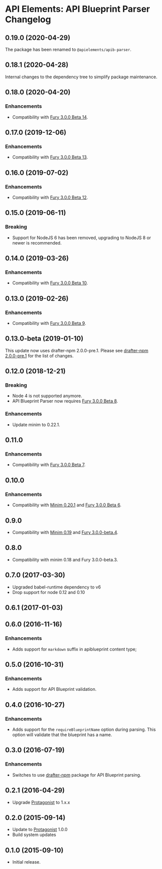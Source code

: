 # API Elements: API Blueprint Parser Changelog

## 0.19.0 (2020-04-29)

The package has been renamed to `@apielements/apib-parser`.

## 0.18.1 (2020-04-28)

Internal changes to the dependency tree to simplify package maintenance.

## 0.18.0 (2020-04-20)

### Enhancements

- Compatibility with [Fury 3.0.0 Beta 14](https://github.com/apiaryio/api-elements.js/releases/tag/fury@3.0.0-beta.14).

## 0.17.0 (2019-12-06)

### Enhancements

- Compatibility with [Fury 3.0.0 Beta 13](https://github.com/apiaryio/api-elements.js/releases/tag/fury@3.0.0-beta.13).

## 0.16.0 (2019-07-02)

### Enhancements

- Compatibility with [Fury 3.0.0 Beta 12](https://github.com/apiaryio/api-elements.js/releases/tag/fury@3.0.0-beta.12).

## 0.15.0 (2019-06-11)

### Breaking

- Support for NodeJS 6 has been removed, upgrading to NodeJS 8 or newer is
  recommended.

## 0.14.0 (2019-03-26)

### Enhancements

- Compatibility with [Fury 3.0.0 Beta 10](https://github.com/apiaryio/api-elements.js/releases/tag/fury@3.0.0-beta.10).

## 0.13.0 (2019-02-26)

### Enhancements

- Compatibility with [Fury 3.0.0 Beta 9](https://github.com/apiaryio/api-elements.js/releases/tag/fury-3.0.0-beta.9).

## 0.13.0-beta (2019-01-10)

This update now uses drafter-npm 2.0.0-pre.1. Please see [drafter-npm
2.0.0-pre.1](https://github.com/apiaryio/drafter/releases/tag/v2.0.0-pre.1) for
the list of changes.

## 0.12.0 (2018-12-21)

### Breaking

- Node 4 is not supported anymore.
- API Blueprint Parser now requires [Fury 3.0.0 Beta 8](https://github.com/apiaryio/api-elements.js/releases/tag/fury-3.0.0-beta.8).

### Enhancements

- Update minim to 0.22.1.

## 0.11.0

### Enhancements

- Compatibility with [Fury 3.0.0 Beta 7](https://github.com/apiaryio/fury.js/releases/tag/v3.0.0-beta.7).

## 0.10.0

### Enhancements

- Compatibility with [Minim 0.20.1](https://github.com/refractproject/minim/releases/tag/v0.20.1)
  and [Fury 3.0.0 Beta 6](https://github.com/apiaryio/fury.js/releases/tag/v3.0.0-beta.6).

## 0.9.0

- Compatibility with [Minim 0.19](https://github.com/refractproject/minim/releases/tag/v0.19.0)
  and [Fury 3.0.0-beta.4](https://github.com/apiaryio/fury.js/releases/tag/v3.0.0-beta.4).

## 0.8.0

- Compatibility with minim 0.18 and Fury 3.0.0-beta.3.

## 0.7.0 (2017-03-30)

- Upgraded babel-runtime dependency to v6
- Drop support for node 0.12 and 0.10

## 0.6.1 (2017-01-03)

## 0.6.0 (2016-11-16)

### Enhancements

- Adds support for `markdown` suffix in apiblueprint content type;

## 0.5.0 (2016-10-31)

### Enhancements

- Adds support for API Blueprint validation.

## 0.4.0 (2016-10-27)

### Enhancements

- Adds support for the `requireBlueprintName` option during parsing. This
  option will validate that the blueprint has a name.

## 0.3.0 (2016-07-19)

### Enhancements

- Switches to use [drafter-npm](https://github.com/apiaryio/drafter-npm)
  package for API Blueprint parsing.

## 0.2.1 (2016-04-29)

- Upgrade [Protagonist][] to 1.x.x

## 0.2.0 (2015-09-14)

- Update to [Protagonist][] 1.0.0
- Build system updates

## 0.1.0 (2015-09-10)

- Initial release.

[Protagonist]: https://github.com/apiaryio/protagonist
